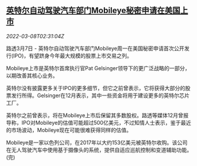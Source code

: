 <!--1646708463000-->
[英特尔自动驾驶汽车部门Mobileye秘密申请在美国上市](https://cn.reuters.com/article/intel-mobileye-ipo-0308-idCNKBS2L506N)
------

<div><i>2022-03-08T02:31:04Z</i></div><p>路透3月7日 - 英特尔自动驾驶汽车部门Mobileye周一在美国秘密申请首次公开发行(IPO)，有望跻身今年最大规模的股票上市交易之列。</p><p>Mobileye上市是英特尔首席执行官Pat Gelsinger领导下的更广泛战略的一部分，以期改善其核心业务。</p><p>英特尔没有披露更多关于IPO的更多细节，但它之前曾表示，它将获得大部分的股票发行所得。Gelsinger在12月表示，其中一些资金将用于建设更多的英特尔芯片工厂。</p><p>英特尔之前曾表示，将在Mobileye上市后保留其多数股权。路透等媒体12月曾报导称，IPO对Mobileye的估值可能超过500亿美元，不过知情人士表示，鉴于最近的市场波动，Mobileye现在可能很难获得同样的估值。</p><p>Mobileye是一家以色列公司，在2017年以大约153亿美元被英特尔收购。该公司在无人驾驶汽车中使用基于摄像头的系统，提供自适应巡航控制和变道辅助功能。(完)</p>
